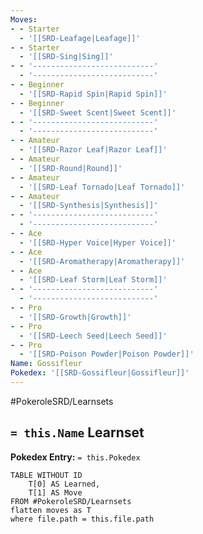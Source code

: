 ```yaml
---
Moves:
- - Starter
  - '[[SRD-Leafage|Leafage]]'
- - Starter
  - '[[SRD-Sing|Sing]]'
- - '---------------------------'
  - '---------------------------'
- - Beginner
  - '[[SRD-Rapid Spin|Rapid Spin]]'
- - Beginner
  - '[[SRD-Sweet Scent|Sweet Scent]]'
- - '---------------------------'
  - '---------------------------'
- - Amateur
  - '[[SRD-Razor Leaf|Razor Leaf]]'
- - Amateur
  - '[[SRD-Round|Round]]'
- - Amateur
  - '[[SRD-Leaf Tornado|Leaf Tornado]]'
- - Amateur
  - '[[SRD-Synthesis|Synthesis]]'
- - '---------------------------'
  - '---------------------------'
- - Ace
  - '[[SRD-Hyper Voice|Hyper Voice]]'
- - Ace
  - '[[SRD-Aromatherapy|Aromatherapy]]'
- - Ace
  - '[[SRD-Leaf Storm|Leaf Storm]]'
- - '---------------------------'
  - '---------------------------'
- - Pro
  - '[[SRD-Growth|Growth]]'
- - Pro
  - '[[SRD-Leech Seed|Leech Seed]]'
- - Pro
  - '[[SRD-Poison Powder|Poison Powder]]'
Name: Gossifleur
Pokedex: '[[SRD-Gossifleur|Gossifleur]]'
---
```


#PokeroleSRD/Learnsets

## `= this.Name` Learnset

**Pokedex Entry:** `= this.Pokedex`

```dataview
TABLE WITHOUT ID
    T[0] AS Learned,
    T[1] AS Move
FROM #PokeroleSRD/Learnsets
flatten moves as T
where file.path = this.file.path
```

